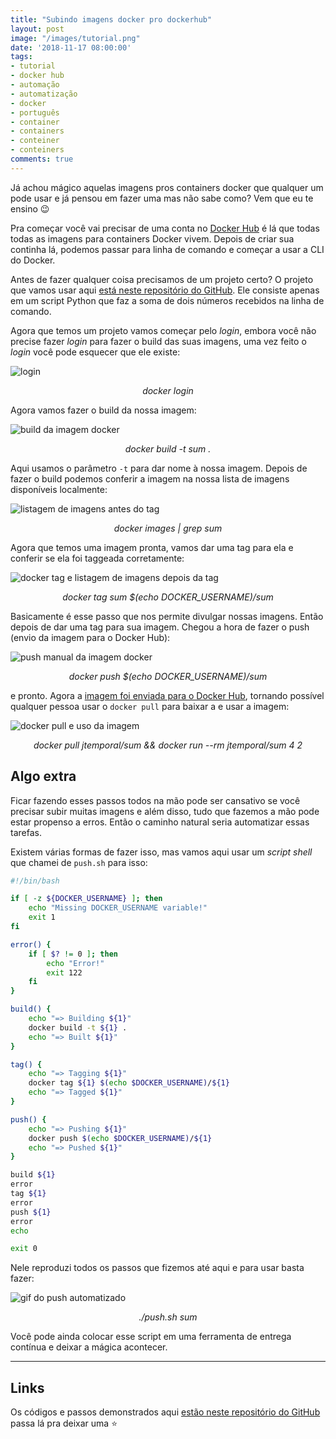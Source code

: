 ```yaml
---
title: "Subindo imagens docker pro dockerhub"
layout: post
image: "/images/tutorial.png"
date: '2018-11-17 08:00:00'
tags:
- tutorial
- docker hub
- automação
- automatização
- docker
- português
- container
- containers
- conteiner
- conteiners
comments: true
---
```


Já achou mágico aquelas imagens pros containers docker que qualquer um pode usar e já pensou em fazer uma mas não sabe como? Vem que eu te ensino 😉

Pra começar você vai precisar de uma conta no [Docker Hub](https://hub.docker.com/) é lá que todas todas as imagens para containers Docker vivem. Depois de criar sua continha lá, podemos passar para linha de comando e começar a usar a CLI do Docker.

Antes de fazer qualquer coisa precisamos de um projeto certo? O projeto que vamos usar aqui [está neste repositório do GitHub](https://github.com/jtemporal/autom-dockerhub-example). Ele consiste apenas em um script Python que faz a soma de dois números recebidos na linha de comando.

Agora que temos um projeto vamos começar pelo _login_, embora você não precise fazer _login_ para fazer o build das suas imagens, uma vez feito o _login_ você pode esquecer que ele existe:

![login](https://raw.githubusercontent.com/jtemporal/autom-dockerhub-example/master/gifs/docker-login.gif)
<center>
<i>docker login</i>
</center>

Agora vamos fazer o build da nossa imagem:

![build da imagem docker](https://raw.githubusercontent.com/jtemporal/autom-dockerhub-example/master/gifs/docker-build-sum.gif)
<center>
<i>docker build -t sum .</i>
</center>

Aqui usamos o parâmetro `-t` para dar nome à nossa imagem. Depois de fazer o build podemos conferir a imagem na nossa lista de imagens disponíveis localmente: 

![listagem de imagens antes do tag](https://raw.githubusercontent.com/jtemporal/autom-dockerhub-example/master/gifs/docker-images-before-tag.gif)
<center>
<i>docker images | grep sum</i>
</center>

Agora que temos uma imagem  pronta, vamos dar uma tag para ela e conferir se ela foi taggeada corretamente:

![docker tag e listagem de imagens depois da tag](https://raw.githubusercontent.com/jtemporal/autom-dockerhub-example/master/gifs/docker-tag-sum.gif)
<center>
<i>docker tag sum $(echo DOCKER_USERNAME)/sum</i>
</center>

Basicamente é esse passo que nos permite divulgar nossas imagens. Então depois de dar uma tag para sua imagem. Chegou a hora de fazer o push (envio da imagem para o Docker Hub):

![push manual da imagem docker](https://raw.githubusercontent.com/jtemporal/autom-dockerhub-example/master/gifs/docker-push-sum.gif)
<center>
<i>docker push $(echo DOCKER_USERNAME)/sum</i>
</center>

e pronto. Agora a [imagem foi enviada para o Docker Hub](https://hub.docker.com/r/jtemporal/sum/), tornando possível qualquer pessoa usar o `docker pull` para baixar a e usar a imagem:

![docker pull e uso da imagem](https://raw.githubusercontent.com/jtemporal/autom-dockerhub-example/master/gifs/docker-pull.gif)
<center>
<i>docker pull jtemporal/sum && docker run --rm jtemporal/sum 4 2</i>
</center>

## Algo extra

Ficar fazendo esses passos todos na mão pode ser cansativo se você precisar subir muitas imagens e além disso, tudo que fazemos a mão pode estar propenso a erros. Então o caminho natural seria automatizar essas tarefas.

Existem várias formas de fazer isso, mas vamos aqui usar um _script shell_ que chamei de `push.sh` para isso:

~~~bash
#!/bin/bash

if [ -z ${DOCKER_USERNAME} ]; then
    echo "Missing DOCKER_USERNAME variable!"
    exit 1
fi

error() {
    if [ $? != 0 ]; then
        echo "Error!"
        exit 122
    fi
}

build() {
    echo "=> Building ${1}"
    docker build -t ${1} .
    echo "=> Built ${1}"
}

tag() {
    echo "=> Tagging ${1}"
    docker tag ${1} $(echo $DOCKER_USERNAME)/${1}
    echo "=> Tagged ${1}"
}

push() {
    echo "=> Pushing ${1}"
    docker push $(echo $DOCKER_USERNAME)/${1}
    echo "=> Pushed ${1}"
}

build ${1}
error
tag ${1}
error
push ${1}
error
echo

exit 0
~~~

Nele reproduzi todos os passos que fizemos até aqui  e para usar basta fazer:

![gif do push automatizado](https://raw.githubusercontent.com/jtemporal/autom-dockerhub-example/master/gifs/docker-automated-push.gif)
<center>
<i>./push.sh sum</i>
</center>

Você pode ainda colocar esse script em uma ferramenta de entrega contínua e deixar a mágica acontecer.

---

## Links

Os códigos e passos demonstrados aqui [estão neste repositório do GitHub](https://github.com/jtemporal/autom-dockerhub-example) passa lá pra deixar uma ⭐️
